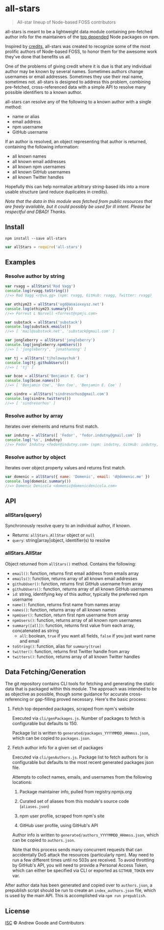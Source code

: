 # all-stars

> All-star lineup of Node-based FOSS contributors

all-stars is meant to be a lightweight data module containing pre-fetched author
info for the maintainers of the [top depended](https://www.npmjs.com/browse/depended)
Node packages on npm.

Inspired by [credits](https://github.com/stefanjudis/credits), all-stars was
created to recognize some of the most prolific authors of Node-based FOSS, to
honor them for the awesome work they've done that benefits us all.

One of the problems of giving credit where it is due is that any individual author
may be known by several names. Sometimes authors change usernames or email
addresses. Sometimes they use their real name, sometimes not. all-stars is
designed to address this problem, combining pre-fetched, cross-referenced data
with a simple API to resolve many possible identifiers to a known author.

all-stars can resolve any of the following to a known author with a single method:

- name or alias
- email address
- npm username
- GitHub username

If an author is resolved, an object representing that author is returned, containing
the following information:

- all known names
- all known email addresses
- all known npm usernames
- all known GitHub usernames
- all known Twitter handles

Hopefully this can help normalize arbitrary string-based ids into a more usable
structure (and reduce duplicates in credits).

*Note that the data in this module was fetched from public resources that are
freely available, but it could possibly be used for ill intent. Please be
respectful and DBAD! Thanks.*

## Install

```
npm install --save all-stars
```

```js
var allStars = require('all-stars')
```

## Examples

### Resolve author by string

```js
var rvagg = allStars('Rod Vagg')
console.log(rvagg.toString())
//=> Rod Vagg <r@va.gg> (npm: rvagg, GitHub: rvagg, Twitter: rvagg)

var othiym23 = allStars('ogd@aoaioxxysz.net')
console.log(othiym23.summary())
//=> Forrest L Norvell <forrest@npmjs.com>

var substack = allStars('substack')
console.log(substack.emails())
//=> [ 'mail@substack.net', 'substack@gmail.com' ]

var jongleberry = allStars('jongleberry')
console.log(jongleberry.npmUsers())
//=> [ 'jongleberry', 'jonathanong' ]

var tj = allStars('tjholowaychuk')
console.log(tj.githubUsers())
//=> [ 'tj' ]

var bcoe = allStars('Benjamin E. Coe')
console.log(bcoe.names())
//=> [ 'Benjamin Coe', 'Ben Coe', 'Benjamin E. Coe' ]

var sindre = allStars('sindresorhus@gmail.com')
console.log(sindre.twitters())
//=> [ 'sindresorhus' ]
```

### Resolve author by array

Iterates over elements and returns first match.

```js
var indutny = allStars([ 'Fedor', 'fedor.indutny@gmail.com' ])
console.log('%s', indutny)
//=> Fedor Indutny <fedor@indutny.com> (npm: indutny, GitHub: indutny, Twitter: indutny)
```

### Resolve author by object

Iterates over object property values and returns first match.

```js
var domenic = allStars({ name: 'Domenic', email: 'd@domenic.me' })
console.log(domenic.summary())
//=> Domenic Denicola <domenic@domenicdenicola.com>
```

## API

### allStars(query)

Synchronously resolve query to an individual author, if known.

- Returns: `allStars.AllStar` object or `null`
- `query`: string|array|object, identifier(s) to resolve

### allStars.AllStar

Object returned from `allStars()` method. Contains the following:

- `email()`: function, returns first email address from emails array
- `emails()`: function, returns array of all known email addresses
- `githubUser()`: function, returns first GitHub username from array
- `githubUsers()`: function, returns array of all known GitHub usernames
- `id`: string, identifying key of this author, typically the preferred npm username
- `name()`: function, returns first name from names array
- `names()`: function, returns array of all known names
- `npmUser()`: function, return first npm username from array
- `npmUsers()`: function, returns array of all known npm usernames
- `summary([all])`: function, returns first value from each array, concatenated as string
    - `all`: boolean, `true` if you want all fields, `false` if you just want name and email
- `toString()`: function, alias for `summary(true)`
- `twitter()`: function, returns first Twitter handle from array
- `twitters()`: function, returns array of all known Twitter handles

## Data Fetching/Generation

The git repository contains CLI tools for fetching and generating the static data
that is packaged within this module. The approach was intended to be as objective
as possible, though some guidance for accurate cross-referencing or gap-filling
proved necessary. Here's the basic process:

1. Fetch top depended packages, scraped from npm's website

    Executed via `cli/genPackages.js`. Number of packages to fetch is configurable
    but defaults to 150.

    Package list is written to `generated/packages_YYYYMMDD_HHmmss.json`, which
    can be copied to `packages.json`.

2. Fetch author info for a given set of packages

    Executed via `cli/genAuthors.js`. Package list to fetch authors for is
    configurable but defaults to the most recent generated packages json file.

    Attempts to collect names, emails, and usernames from the following locations:

    1. Package maintainer info, pulled from registry.npmjs.org

    2. Curated set of aliases from this module's source code (`aliases.json`)

    3. npm user profile, scraped from npm's site

    4. GitHub user profile, using GitHub's API

    Author info is written to `generated/authors_YYYYMMDD_HHmmss.json`, which
    can be copied to `authors.json`.

    Note that this process sends many concurrent requests that can accidentally
    DoS attack the resources (particularly npm). May need to run a few different
    times until no 503s are received. To avoid throttling by GitHub's API, you
    will need to provide a Personal Access Token, which can either be specified
    via CLI or exported as `GITHUB_TOKEN` env var.

After author data has been generated and copied over to `authors.json`, a
prepublish script should be run to create an `index_authors.json` file, which
is used by the main API. This is accomplished via `npm run prepublish`.

## License

[ISC](https://opensource.org/licenses/ISC) © Andrew Goode and Contributors

